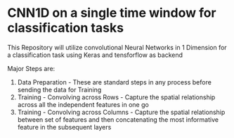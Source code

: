 # CNN1D on a single time window for classification tasks

This Repository will utilize convolutional Neural Networks in 1 Dimension for a classification task using Keras and tensforflow as backend

Major Steps are:

1) Data Preparation - These are standard steps in any process before sending the data for Training
2) Training - Convolving across Rows - Capture the spatial relationship across all the independent features in one go
3) Training - Convolving across Columns - Capture the spatial relationship between set of features and then concatenating the most informative feature in the subsequent layers

